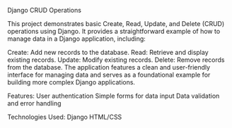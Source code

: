 Django CRUD Operations

This project demonstrates basic Create, Read, Update, and Delete (CRUD) operations using Django. It provides a straightforward example of how to manage data in a Django application, including:

Create: Add new records to the database.
Read: Retrieve and display existing records.
Update: Modify existing records.
Delete: Remove records from the database.
The application features a clean and user-friendly interface for managing data and serves as a foundational example for building more complex Django applications.

Features:
User authentication
Simple forms for data input
Data validation and error handling


Technologies Used:
Django
HTML/CSS